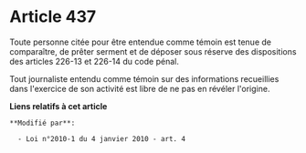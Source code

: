 # Article 437

Toute personne citée pour être entendue comme témoin est tenue de comparaître, de prêter serment et de déposer sous réserve
des dispositions des articles 226-13 et 226-14 du code pénal.

Tout journaliste entendu comme témoin sur des informations recueillies dans l'exercice de son activité est libre de ne pas en
révéler l'origine.

**Liens relatifs à cet article**

	**Modifié par**:

	  - Loi n°2010-1 du 4 janvier 2010 - art. 4

